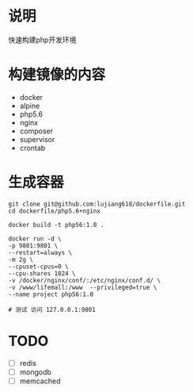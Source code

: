 
# 说明
快速构建php开发环境

# 构建镜像的内容
+ docker
+ alpine
+ php5.6
+ nginx
+ composer
+ supervisor
+ crontab

# 生成容器
```
git clone git@github.com:lujiang618/dockerfile.git
cd dockerfile/php5.6+nginx

docker build -t php56:1.0 .

docker run -d \
-p 9801:9801 \
--restart=always \
-m 2g \
--cpuset-cpus=0 \
--cpu-shares 1024 \
-v /docker/nginx/conf/:/etc/nginx/conf.d/ \
-v /www/lifemall:/www  --privileged=true \
--name project php56:1.0

# 测试 访问 127.0.0.1:9801

```



# TODO
- [ ] redis
- [ ] mongodb
- [ ] memcached